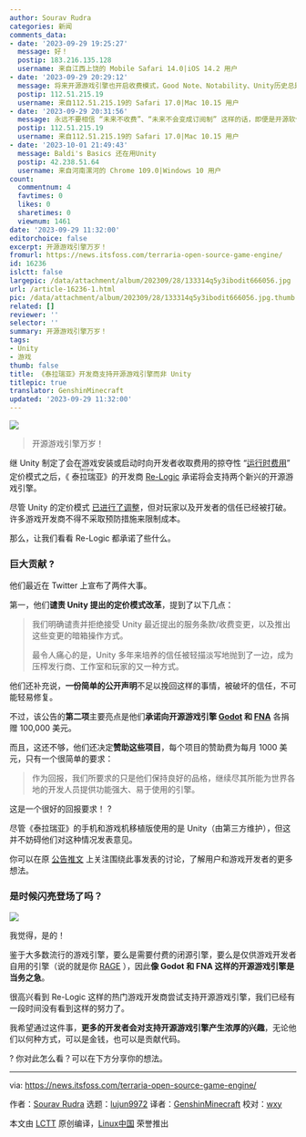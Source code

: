 ```yaml
---
author: Sourav Rudra
categories: 新闻
comments_data:
- date: '2023-09-29 19:25:27'
  message: 好！
  postip: 183.216.135.128
  username: 来自江西上饶的 Mobile Safari 14.0|iOS 14.2 用户
- date: '2023-09-29 20:29:12'
  message: 将来开源游戏引擎也开启收费模式，Good Note、Notability、Unity历史总是相似的。
  postip: 112.51.215.19
  username: 来自112.51.215.19的 Safari 17.0|Mac 10.15 用户
- date: '2023-09-29 20:31:56'
  message: 永远不要相信 “未来不收费”、“未来不会变成订阅制” 这样的话，即便是开源软件。
  postip: 112.51.215.19
  username: 来自112.51.215.19的 Safari 17.0|Mac 10.15 用户
- date: '2023-10-01 21:49:43'
  message: Baldi's Basics 还在用Unity
  postip: 42.238.51.64
  username: 来自河南漯河的 Chrome 109.0|Windows 10 用户
count:
  commentnum: 4
  favtimes: 0
  likes: 0
  sharetimes: 0
  viewnum: 1461
date: '2023-09-29 11:32:00'
editorchoice: false
excerpt: 开源游戏引擎万岁！
fromurl: https://news.itsfoss.com/terraria-open-source-game-engine/
id: 16236
islctt: false
largepic: /data/attachment/album/202309/28/133314q5y3ibodit666056.jpg
url: /article-16236-1.html
pic: /data/attachment/album/202309/28/133314q5y3ibodit666056.jpg.thumb.jpg
related: []
reviewer: ''
selector: ''
summary: 开源游戏引擎万岁！
tags:
- Unity
- 游戏
thumb: false
title: 《泰拉瑞亚》开发商支持开源游戏引擎而非 Unity
titlepic: true
translator: GenshinMinecraft
updated: '2023-09-29 11:32:00'
---
```


![](/data/attachment/album/202309/28/133314q5y3ibodit666056.jpg)



> 
> 开源游戏引擎万岁！
> 
> 
> 


继 Unity 制定了会在游戏安装或启动时向开发者收取费用的掠夺性 “[运行时费用](https://blog.unity.com/news/plan-pricing-and-packaging-updates)” 定价模式之后，《<ruby> 泰拉瑞亚 <rt>  Terraria </rt></ruby>》的开发商 [Re-Logic](https://re-logic.com/) 承诺将会支持两个新兴的开源游戏引擎。


尽管 Unity 的定价模式 [已进行了调整](https://www.theregister.com/2023/09/19/unity_talks_of_price_cap/)，但对玩家以及开发者的信任已经被打破。许多游戏开发商不得不采取预防措施来限制成本。


那么，让我们看看 Re-Logic 都承诺了些什么。


### 巨大贡献 ?


他们最近在 Twitter 上宣布了两件大事。


第一，他们**谴责 Unity 提出的定价模式改革**，提到了以下几点：



> 
> 我们明确谴责并拒绝接受 Unity 最近提出的服务条款/收费变更，以及推出这些变更的暗箱操作方式。
> 
> 
> 最令人痛心的是，Unity 多年来培养的信任被轻描淡写地抛到了一边，成为压榨发行商、工作室和玩家的又一种方式。
> 
> 
> 


他们还补充说，**一份简单的公开声明**不足以挽回这样的事情，被破坏的信任，不可能轻易修复。


不过，该公告的**第二项**主要亮点是他们**承诺向开源游戏引擎 [Godot](https://godotengine.org/) 和 [FNA](https://fna-xna.github.io/)** 各捐赠 100,000 美元。


而且，这还不够，他们还决定**赞助这些项目**，每个项目的赞助费为每月 1000 美元，只有一个很简单的要求：



> 
> 作为回报，我们所要求的只是他们保持良好的品格，继续尽其所能为世界各地的开发人员提供功能强大、易于使用的引擎。
> 
> 
> 


这是一个很好的回报要求！ ?


尽管《泰拉瑞亚》的手机和游戏机移植版使用的是 Unity（由第三方维护），但这并不妨碍他们对这种情况发表意见。


你可以在原 [公告推文](https://twitter.com/Terraria_Logic/status/1704227519027651016) 上关注围绕此事发表的讨论，了解用户和游戏开发者的更多想法。


### 是时候闪亮登场了吗？


![](/data/attachment/album/202309/28/133551ydmauedn6vvu3686.png)


我觉得，是的！


鉴于大多数流行的游戏引擎，要么是需要付费的闭源引擎，要么是仅供游戏开发者自用的引擎（说的就是你 [RAGE](https://en.wikipedia.org/wiki/Rockstar_Advanced_Game_Engine) ），因此**像 Godot 和 FNA 这样的开源游戏引擎是当务之急**。


很高兴看到 Re-Logic 这样的热门游戏开发商尝试支持开源游戏引擎，我们已经有一段时间没有看到这样的努力了。


我希望通过这件事，**更多的开发者会对支持开源游戏引擎产生浓厚的兴趣**，无论他们以何种方式，可以是金钱，也可以是贡献代码。


? 你对此怎么看？可以在下方分享你的想法。




---


via: <https://news.itsfoss.com/terraria-open-source-game-engine/>


作者：[Sourav Rudra](https://news.itsfoss.com/author/sourav/) 选题：[lujun9972](https://github.com/lujun9972) 译者：[GenshinMinecraft](https://github.com/GenshinMinecraft) 校对：[wxy](https://github.com/wxy)


本文由 [LCTT](https://github.com/LCTT/TranslateProject) 原创编译，[Linux中国](https://linux.cn/) 荣誉推出